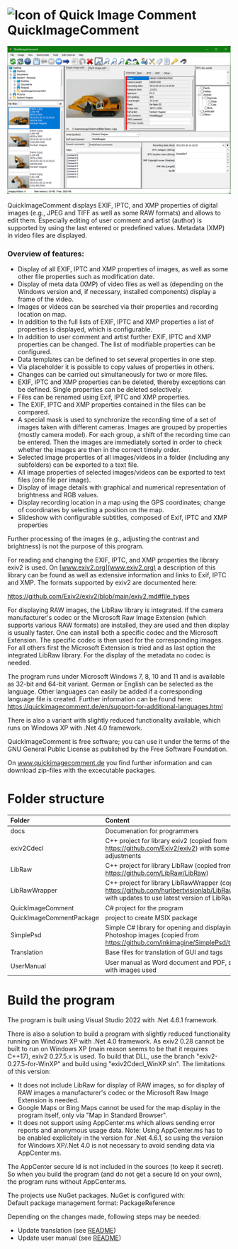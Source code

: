 ![Icon of Quick Image Comment](QuickImageComment/Resources/QuickImageComment.ico)  
 QuickImageComment
=================

![Screenshot of Quick Image Comment](UserManual/images/English-prg/FormQuickImageComment-00.png)  

QuickImageComment displays EXIF, IPTC, and XMP properties of digital images (e.g., JPEG and TIFF as well as some RAW formats) and allows to edit them. Especially editing of user comment and artist (author) is supported by using the last entered or predefined values. Metadata (XMP) in video files are displayed.

### Overview of features:
* Display of all EXIF, IPTC and XMP properties of images, as well as some other file properties such as modification date.
* Display of meta data (XMP) of video files as well as (depending on the Windows version and, if necessary, installed components) display a frame of the video.
* Images or videos can be searched via their properties and recording location on map.
* In addition to the full lists of EXIF, IPTC and XMP properties a list of properties is displayed, which is configurable.
* In addition to user comment and artist further EXIF, IPTC and XMP properties can be changed. The list of modifiable properties can be configured. 
* Data templates can be defined to set several properties in one step.
* Via placeholder it is possible to copy values of properties in others.
* Changes can be carried out simultaneously for two or more files.
* EXIF, IPTC and XMP properties can be deleted, thereby exceptions can be defined. Single properties can be deleted selectively.
* Files can be renamed using Exif, IPTC and XMP properties.
* The EXIF, IPTC and XMP properties contained in the files can be compared.
* A special mask is used to synchronize the recording time of a set of images taken with different cameras. Images are grouped by properties (mostly camera model). For each group, a shift of the recording time can be entered. Then the images are immediately sorted in order to check whether the images are then in the correct timely order.
* Selected image properties of all images/videos in a folder (including any subfolders) can be exported to a text file.
* All image properties of selected images/videos can be exported to text files (one file per image).
* Display of image details with graphical and numerical representation of brightness and RGB values.
* Display recording location in a map using the GPS coordinates; change of coordinates by selecting a position on the map.
* Slideshow with configurable subtitles, composed of Exif, IPTC and XMP properties

Further processing of the images (e.g., adjusting the contrast and brightness) is not the purpose of this program.

For reading and changing the EXIF, IPTC, and XMP properties the library exiv2 is used. On [www.exiv2.org](www.exiv2.org) a description of this library can be found as well as extensive information and links to Exif, IPTC and XMP. The formats supported by exiv2 are documented here:

https://github.com/Exiv2/exiv2/blob/main/exiv2.md#file_types

For displaying RAW images, the LibRaw library is integrated. If the camera manufacturer's codec or the Microsoft Raw Image Extension (which supports various RAW formats) are installed, they are used and then display is usually faster. One can install both a specific codec and the Microsoft Extension. The specific codec is then used for the corresponding images. For all others first the Microsoft Extension is tried and as last option the integrated LibRaw library. For the display of the metadata no codec is needed.

The program runs under Microsoft Windows 7, 8, 10 and 11 and is available as 32-bit and 64-bit variant. German or English can be selected as the language. Other languages can easily be added if a corresponding language file is created. Further information can be found here:
https://quickimagecomment.de/en/support-for-additional-languages.html 

There is also a variant with slightly reduced functionality available, which runs on Windows XP with .Net 4.0 framework.

QuickImageComment is free software; you can use it under the terms of the GNU General Public License as published by the Free Software Foundation.

On www.quickimagecomment.de you find further information and can download zip-files with the excecutable packages.

# Folder structure

Folder | Content
:--- | :---
docs | Documenation for programmers
exiv2Cdecl | C++ project for library exiv2 (copied from https://github.com/Exiv2/exiv2) with some minor adjustments
LibRaw | C++ project for library LibRaw (copied from https://github.com/LibRaw/LibRaw)
LibRawWrapper | C++ project for library LibRawWrapper (copied from https://github.com/hurlbertvisionlab/LibRawWrapper) with updates to use latest version of LibRaw
QuickImageComment | C# project for the program 
QuickImageCommentPackage | project to create MSIX package
SimplePsd | Simple C# library for opening and displaying Adobe Photoshop images (copied from https://github.com/inkimagine/SimplePsd/tree/master)
Translation | Base files for translation of GUI and tags
UserManual | User manual as Word document and PDF, subfolder with images used

# Build the program

The program is built using Visual Studio 2022 with .Net 4.6.1 framework.

There is also a solution to build a program with slightly reduced functionality running on Windows XP with .Net 4.0 framework. As exiv2 0.28 cannot be built to run on Windows XP (main reason seems to be that it requires C++17), exiv2 0.27.5.x is used. To build that DLL, use the branch "exiv2-0.27.5-for-WinXP" and build using "exiv2Cdecl_WinXP.sln". The limitations of this version:
* It does not include LibRaw for display of RAW images, so for display of RAW images a manufacturer's codec or the Microsoft Raw Image Extension is needed.
* Google Maps or Bing Maps cannot be used for the map display in the program itself, only via "Map in Standard Browser".
* It does not support using AppCenter.ms which allows sending error reports and anonymous usage data. Note: Using AppCenter.ms has to be enabled explicitely in the version for .Net 4.6.1, so using the version for Windows XP/.Net 4.0 is not necessary to avoid sending data via AppCenter.ms.

The AppCenter secure Id is not included in the sources (to keep it secret). So when you build the program (and do not get a secure Id on your own), the program runs without AppCenter.ms.

The projects use NuGet packages. NuGet is configured with:    
Default package management format: PackageReference


Depending on the changes made, following steps may be needed:
* Update translation (see [README](Translation/README.md))
* Update user manual (see [README](UserManual/README.md))

